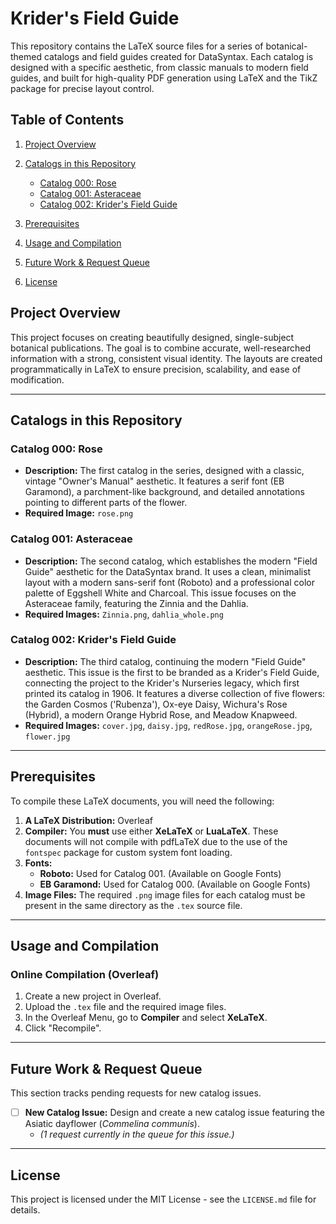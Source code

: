 # Krider's Field Guide

This repository contains the LaTeX source files for a series of botanical-themed catalogs and field guides created for DataSyntax. Each catalog is designed with a specific aesthetic, from classic manuals to modern field guides, and built for high-quality PDF generation using LaTeX and the TikZ package for precise layout control.

## Table of Contents
1.  [Project Overview](#project-overview)
2.  [Catalogs in this Repository](#catalogs-in-this-repository)
    - [Catalog 000: Rose ](#catalog-000-rose)
    - [Catalog 001: Asteraceae ](#catalog-001-asteraceae)
    - [Catalog 002: Krider's Field Guide ](#catalog-002-kridersfieldguide)

3.  [Prerequisites](#prerequisites)
4.  [Usage and Compilation](#usage-and-compilation)
5.  [Future Work & Request Queue](#future-work--request-queue)
6.  [License](#license)

## Project Overview

This project focuses on creating beautifully designed, single-subject botanical publications. The goal is to combine accurate, well-researched information with a strong, consistent visual identity. The layouts are created programmatically in LaTeX to ensure precision, scalability, and ease of modification.

---

## Catalogs in this Repository

### Catalog 000: Rose

-   **Description:** The first catalog in the series, designed with a classic, vintage "Owner's Manual" aesthetic. It features a serif font (EB Garamond), a parchment-like background, and detailed annotations pointing to different parts of the flower.
-   **Required Image:** `rose.png`

### Catalog 001: Asteraceae

-   **Description:** The second catalog, which establishes the modern "Field Guide" aesthetic for the DataSyntax brand. It uses a clean, minimalist layout with a modern sans-serif font (Roboto) and a professional color palette of Eggshell White and Charcoal. This issue focuses on the Asteraceae family, featuring the Zinnia and the Dahlia.
-   **Required Images:** `Zinnia.png`, `dahlia_whole.png`

### Catalog 002: Krider's Field Guide
- **Description:** The third catalog, continuing the modern "Field Guide" aesthetic. This issue is the first to be branded as a Krider's Field Guide, connecting the project to the Krider's Nurseries legacy, which first printed its catalog in 1906. It features a diverse collection of five flowers: the Garden Cosmos ('Rubenza'), Ox-eye Daisy, Wichura's Rose (Hybrid), a modern Orange Hybrid Rose, and Meadow Knapweed.
- **Required Images:** `cover.jpg`, `daisy.jpg`, `redRose.jpg`, `orangeRose.jpg`, `flower.jpg`

---

## Prerequisites

To compile these LaTeX documents, you will need the following:

1.  **A LaTeX Distribution:** Overleaf
2.  **Compiler:** You **must** use either **XeLaTeX** or **LuaLaTeX**. These documents will not compile with pdfLaTeX due to the use of the `fontspec` package for custom system font loading.
3.  **Fonts:**
    -   **Roboto:** Used for Catalog 001. (Available on Google Fonts)
    -   **EB Garamond:** Used for Catalog 000. (Available on Google Fonts)
4.  **Image Files:** The required `.png` image files for each catalog must be present in the same directory as the `.tex` source file.

---

## Usage and Compilation

### Online Compilation (Overleaf)
1.  Create a new project in Overleaf.
2.  Upload the `.tex` file and the required image files.
3.  In the Overleaf Menu, go to **Compiler** and select **XeLaTeX**.
4.  Click "Recompile".

---

## Future Work & Request Queue

This section tracks pending requests for new catalog issues.

-   [ ] **New Catalog Issue:** Design and create a new catalog issue featuring the Asiatic dayflower (*Commelina communis*).
    -   *(1 request currently in the queue for this issue.)*

---

## License

This project is licensed under the MIT License - see the `LICENSE.md` file for details.
